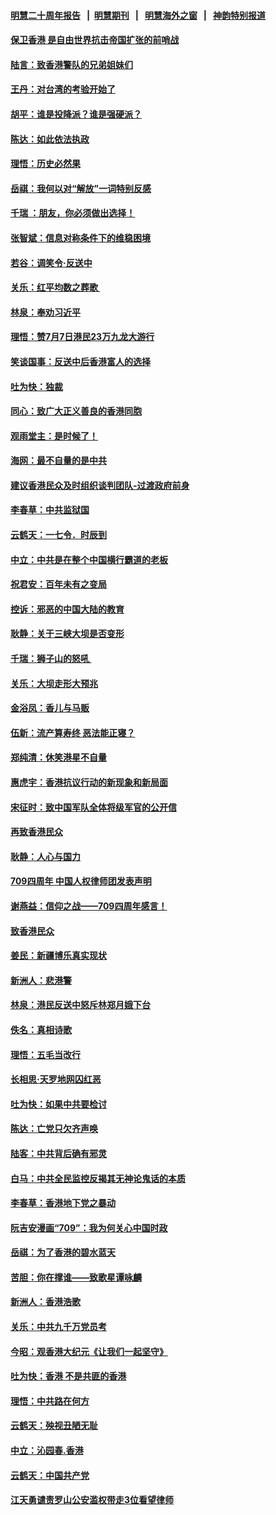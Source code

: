 #### [明慧二十周年报告](https://github.com/gfw-breaker/mh-reports/blob/master/README.md?t=07191921) &nbsp;&nbsp;|&nbsp;&nbsp;[明慧期刊](https://github.com/gfw-breaker/mh-qikan) &nbsp;&nbsp;|&nbsp;&nbsp; [明慧海外之窗](https://github.com/gfw-breaker/mh-news/blob/master/README.md?t=07191921) &nbsp;&nbsp;|&nbsp;&nbsp; [神韵特别报道](https://github.com/gfw-breaker/mh-news/blob/master/shenyun.md?t=07191921) 

#### [保卫香港 是自由世界抗击帝国扩张的前哨战](../pages/nsc993/n11393186.md?t=07191921) 

#### [陆言：致香港警队的兄弟姐妹们](../pages/nsc993/n11392281.md?t=07191921) 

#### [王丹：对台湾的考验开始了](../pages/nsc993/n11391258.md?t=07191921) 

#### [胡平：谁是投降派？谁是强硬派？](../pages/nsc993/n11391224.md?t=07191921) 

#### [陈达：如此依法执政](../pages/nsc993/n11388999.md?t=07191921) 

#### [理悟：历史必然果](../pages/nsc993/n11388741.md?t=07191921) 

#### [岳祺：我何以对“解放”一词特别反感](../pages/nsc993/n11385696.md?t=07191921) 

#### [千瑞 ：朋友，你必须做出选择！](../pages/nsc993/n11384949.md?t=07191921) 

#### [张智斌：信息对称条件下的维稳困境](../pages/nsc993/n11384812.md?t=07191921) 

#### [若谷：调笑令‧反送中](../pages/nsc993/n11383745.md?t=07191921) 

#### [关乐：红平均数之葬歌 ](../pages/nsc993/n11383498.md?t=07191921) 

#### [林泉：奉劝习近平](../pages/nsc993/n11383487.md?t=07191921) 

#### [理悟：赞7月7日港民23万九龙大游行](../pages/nsc993/n11383473.md?t=07191921) 

#### [笑谈国事：反送中后香港富人的选择](../pages/nsc993/n11382020.md?t=07191921) 

#### [吐为快：独裁](../pages/nsc993/n11382755.md?t=07191921) 

#### [同心：致广大正义善良的香港同胞](../pages/nsc993/n11382745.md?t=07191921) 

#### [观雨堂主：是时候了！](../pages/nsc993/n11382737.md?t=07191921) 

#### [海网：最不自量的是中共](../pages/nsc993/n11380440.md?t=07191921) 

#### [建议香港民众及时组织谈判团队-过渡政府前身](../pages/nsc993/n11379909.md?t=07191921) 

#### [李春草：中共监狱国](../pages/nsc993/n11378989.md?t=07191921) 

#### [云鹤天：一七令．时辰到](../pages/nsc993/n11379260.md?t=07191921) 

#### [中立：中共是在整个中国横行霸道的老板](../pages/nsc993/n11378382.md?t=07191921) 

#### [祝君安：百年未有之变局](../pages/nsc993/n11378376.md?t=07191921) 

#### [控诉：邪恶的中国大陆的教育](../pages/nsc993/n11378344.md?t=07191921) 

#### [耿静：关于三峡大坝是否变形](../pages/nsc993/n11375879.md?t=07191921) 

#### [千瑞：狮子山的怒吼 ](../pages/nsc993/n11375644.md?t=07191921) 

#### [关乐：大坝走形大预兆](../pages/nsc993/n11375629.md?t=07191921) 

#### [金浴凤：香儿与马贩](../pages/nsc993/n11375580.md?t=07191921) 

#### [伍新：流产算寿终  恶法能正寝？](../pages/nsc993/n11375581.md?t=07191921) 

#### [郑纯清：休笑港星不自量](../pages/nsc993/n11375555.md?t=07191921) 

#### [惠虎宇：香港抗议行动的新现象和新局面](../pages/nsc993/n11375501.md?t=07191921) 

#### [宋征时：致中国军队全体将级军官的公开信](../pages/nsc993/n11373354.md?t=07191921) 

#### [再致香港民众](../pages/nsc993/n11373870.md?t=07191921) 

#### [耿静：人心与国力](../pages/nsc993/n11373759.md?t=07191921) 

#### [709四周年 中国人权律师团发表声明](../pages/nsc993/n11373565.md?t=07191921) 

#### [谢燕益：信仰之战——709四周年感言！](../pages/nsc993/n11373388.md?t=07191921) 

#### [致香港民众](../pages/nsc993/n11373286.md?t=07191921) 

#### [姜民：新疆博乐真实现状](../pages/nsc993/n11371223.md?t=07191921) 

#### [新洲人：悲港警](../pages/nsc993/n11371174.md?t=07191921) 

#### [林泉：港民反送中怒斥林郑月娥下台](../pages/nsc993/n11370676.md?t=07191921) 

#### [佚名：真相诗歌](../pages/nsc993/n11370666.md?t=07191921) 

#### [理悟：五毛当改行](../pages/nsc993/n11369314.md?t=07191921) 

#### [长相思‧天罗地网囚红恶](../pages/nsc993/n11368444.md?t=07191921) 

#### [吐为快：如果中共要检讨](../pages/nsc993/n11368441.md?t=07191921) 

#### [陈达：亡党只欠齐声唤](../pages/nsc993/n11367838.md?t=07191921) 

#### [陆客：中共背后确有邪灵](../pages/nsc993/n11365263.md?t=07191921) 

#### [白马：中共全民监控反揭其无神论鬼话的本质](../pages/nsc993/n11365236.md?t=07191921) 

#### [李春草：香港地下党之暴动](../pages/nsc993/n11365210.md?t=07191921) 

#### [阮吉安漫画“709”：我为何关心中国时政](../pages/nsc993/n11362127.md?t=07191921) 

#### [岳祺：为了香港的碧水蓝天](../pages/nsc993/n11362627.md?t=07191921) 

#### [苦胆：你在撑谁——致歌星谭咏麟](../pages/nsc993/n11361348.md?t=07191921) 

#### [新洲人：香港浩歌](../pages/nsc993/n11361334.md?t=07191921) 

#### [关乐：中共九千万党员考](../pages/nsc993/n11361304.md?t=07191921) 

#### [今昭：观香港大纪元《让我们一起坚守》](../pages/nsc993/n11361244.md?t=07191921) 

#### [吐为快：香港  不是共匪的香港](../pages/nsc993/n11360918.md?t=07191921) 

#### [理悟：中共路在何方](../pages/nsc993/n11360509.md?t=07191921) 

#### [云鹤天：殃视丑陋无耻](../pages/nsc993/n11358872.md?t=07191921) 

#### [中立：沁园春.香港](../pages/nsc993/n11358843.md?t=07191921) 

#### [云鹤天：中国共产党](../pages/nsc993/n11356465.md?t=07191921) 

#### [江天勇谴责罗山公安滥权带走3位看望律师](../pages/nsc993/n11356042.md?t=07191921) 

